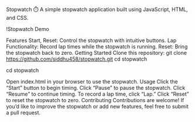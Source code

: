 Stopwatch
⏱️ A simple stopwatch application built using JavaScript, HTML, and CSS.

!Stopwatch Demo

Features
Start, Reset: Control the stopwatch with intuitive buttons.
Lap Functionality: Record lap times while the stopwatch is running.
Reset: Bring the stopwatch back to zero.
Getting Started
Clone this repository:
git clone https://github.com/siddhu458/stopwatch.git
cd stopwatch

cd stopwatch

Open index.html in your browser to use the stopwatch.
Usage
Click the “Start” button to begin timing.
Click “Pause” to pause the stopwatch.
Click “Resume” to continue timing.
To record a lap time, click “Lap.”
Click “Reset” to reset the stopwatch to zero.
Contributing
Contributions are welcome! If you’d like to improve the stopwatch or add new features, feel free to submit a pull request.
